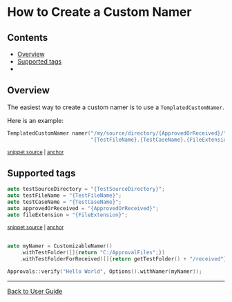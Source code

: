 <a id="top"></a>

# How to Create a Custom Namer

<!-- toc -->
## Contents

  * [Overview](#overview)
  * [Supported tags](#supported-tags)
  * [](#)<!-- endToc -->

## Overview

The easiest way to create a custom namer is to use a `TemplatedCustomNamer`.

Here is an example:

<!-- snippet: templated_custom_namer_example -->
<a id='snippet-templated_custom_namer_example'></a>
```cpp
TemplatedCustomNamer namer("/my/source/directory/{ApprovedOrReceived}/"
                           "{TestFileName}.{TestCaseName}.{FileExtension}");
```
<sup><a href='/tests/DocTest_Tests/namers/CustomNamerTests.cpp#L9-L12' title='Snippet source file'>snippet source</a> | <a href='#snippet-templated_custom_namer_example' title='Start of snippet'>anchor</a></sup>
<!-- endSnippet -->

## Supported tags

<!-- snippet: custom_namer_tags -->
<a id='snippet-custom_namer_tags'></a>
```cpp
auto testSourceDirectory = "{TestSourceDirectory}";
auto testFileName = "{TestFileName}";
auto testCaseName = "{TestCaseName}";
auto approvedOrReceived = "{ApprovedOrReceived}";
auto fileExtension = "{FileExtension}";
```
<sup><a href='/ApprovalTests/namers/TemplatedCustomNamer.cpp#L33-L39' title='Snippet source file'>snippet source</a> | <a href='#snippet-custom_namer_tags' title='Start of snippet'>anchor</a></sup>
<!-- endSnippet -->

##  

```cpp
auto myNamer = CustomizableNamer()
    .withTestFolder([]{return "C:/ApprovalFiles";})
    .withTestFolderForReceived([]{return getTestFolder() + "/received"});

Approvals::verify("Hello World", Options().withNamer(myNamer));
```


---

[Back to User Guide](/doc/README.md#top)
